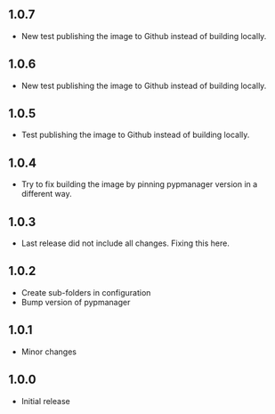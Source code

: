 ## 1.0.7

- New test publishing the image to Github instead of building locally.

## 1.0.6

- New test publishing the image to Github instead of building locally.

## 1.0.5

- Test publishing the image to Github instead of building locally.

## 1.0.4

- Try to fix building the image by pinning pypmanager version in a different way.

## 1.0.3

- Last release did not include all changes. Fixing this here.

## 1.0.2

- Create sub-folders in configuration
- Bump version of pypmanager

## 1.0.1

- Minor changes

## 1.0.0

- Initial release
